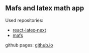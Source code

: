 ## Mafs and latex math app
Used repositories:
- [react-latex-next](https://github.com/harunurhan/react-latex-next)
- [mafs](https://github.com/stevenpetryk/mafs)

github pages: [github.io](https://qqqqbbpp.github.io/math/)
